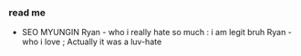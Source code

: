 ### read me 
* SEO MYUNGIN
Ryan - who i really hate so much : i am legit bruh
Ryan - who i love ;
Actually it was a luv-hate